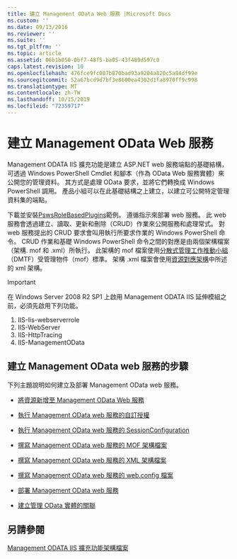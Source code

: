 ```yaml
---
title: 建立 Management OData Web 服務 |Microsoft Docs
ms.custom: ''
ms.date: 09/13/2016
ms.reviewer: ''
ms.suite: ''
ms.tgt_pltfrm: ''
ms.topic: article
ms.assetid: 06b1b050-0bf7-48f5-ba05-43f489d597c0
caps.latest.revision: 10
ms.openlocfilehash: 476fce9fc087b870bad93a9204a820c5a84df99e
ms.sourcegitcommit: 52a67bcd9d7bf3e8600ea4302d1fa8970ff9c998
ms.translationtype: MT
ms.contentlocale: zh-TW
ms.lasthandoff: 10/15/2019
ms.locfileid: "72359717"
---
```

# <a name="creating-a-management-odata-web-service"></a>建立 Management OData Web 服務

Management ODATA IIS 擴充功能是建立 ASP.NET web 服務端點的基礎結構，可透過 Windows PowerShell Cmdlet 和腳本（作為 OData Web 服務實體）來公開您的管理資料。 其方式是處理 OData 要求，並將它們轉換成 Windows PowerShell 調用。 產品小組可以在此基礎結構之上建立，以建立可公開特定管理資料集的端點。

下載並安裝[PswsRoleBasedPlugins](https://code.msdn.microsoft.com:443/windowsdesktop/PswsRoleBasedPlugins-9c79b75a)範例。 遵循指示來部署 web 服務。 此 web 服務會透過建立、讀取、更新和刪除（CRUD）作業來公開服務和處理常式。 對 web 服務提出的 CRUD 要求會叫用執行所要求作業的 Windows PowerShell 命令。 CRUD 作業和基礎 Windows PowerShell 命令之間的對應是由兩個架構檔案（架構. mof 和 .xml）所執行。 此架構的 mof 檔案使用[分散式管理工作推動小組](https://www.dmtf.org/)（DMTF）受管理物件（mof）標準。 架構 .xml 檔案會使用[資源對應架構](./resource-mapping-schema.md)中所述的 xml 架構。

> [!IMPORTANT]
> 在 Windows Server 2008 R2 SP1 上啟用 Management ODATA IIS 延伸模組之前，必須先啟用下列功能。
>
> 1.  IIS-Iis-webserverrole
> 2.  IIS-WebServer
> 3.  IIS-HttpTracing
> 4.  IIS-ManagementOData

## <a name="steps-for-creating-a-management-odata-web-service"></a>建立 Management OData web 服務的步驟

下列主題說明如何建立及部署 Management OData web 服務。

- [將資源新增至 Management OData Web 服務](./adding-resources-to-a-management-odata-web-service.md)

- [執行 Management OData web 服務的自訂授權](./implementing-custom-authorization-for-a-management-odata-web-service.md)

- [執行 Management OData web 服務的 SessionConfiguration](./implementing-sessionconfiguration-for-a-management-odata-web-service.md)

- [撰寫 Management OData web 服務的 MOF 架構檔案](./authoring-the-mof-schema-file-for-a-management-odata-web-service.md)

- [撰寫 Management OData web 服務的 XML 架構檔案](./authoring-the-xml-schema-file-for-a-management-odata-web-service.md)

- [撰寫 Management OData web 服務的 web.config 檔案](./authoring-the-web-config-file-for-a-management-odata-web-service.md)

- [部署 Management OData web 服務](./deploying-a-management-odata-web-service.md)

- [建立管理 OData 實體的關聯](./associating-management-odata-entities.md)

## <a name="see-also"></a>另請參閱

[Management ODATA IIS 擴充功能架構檔案](./management-odata-iis-extension-schema-files.md)
